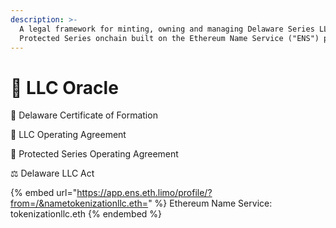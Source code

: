 ```yaml
---
description: >-
  A legal framework for minting, owning and managing Delaware Series LLC
  Protected Series onchain built on the Ethereum Name Service ("ENS") protocol.
---
```


# 🔮 LLC Oracle

📜 Delaware Certificate of Formation

📄 LLC Operating Agreement

📝 Protected Series Operating Agreement

⚖️ Delaware LLC Act

{% embed url="https://app.ens.eth.limo/profile/?from=/&nametokenizationllc.eth=" %}
Ethereum Name Service: tokenizationllc.eth
{% endembed %}
